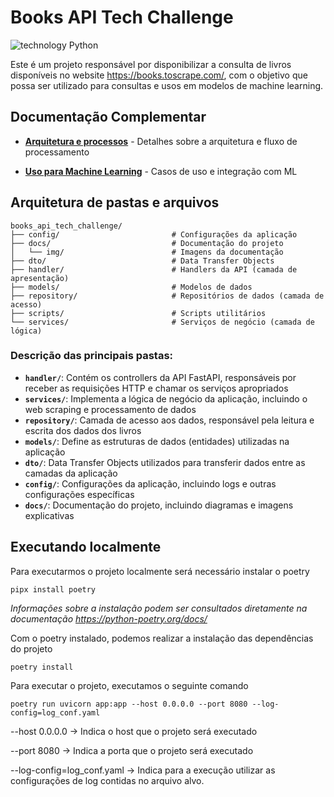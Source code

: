 # Books API Tech Challenge

![technology Python](https://img.shields.io/badge/technology-python>=3.12-yellow.svg)


Este é um projeto responsável por disponibilizar a consulta de livros disponíveis no website https://books.toscrape.com/, com o objetivo que possa ser utilizado para consultas e usos em modelos de machine learning.



## Documentação Complementar

- **[Arquitetura e processos](docs/arquitecture_design.md)** - Detalhes sobre a arquitetura e fluxo de processamento

- **[Uso para Machine Learning](docs/machine_learning_usage.md)** - Casos de uso e integração com ML

## Arquitetura de pastas e arquivos

```
books_api_tech_challenge/
├── config/                         # Configurações da aplicação
├── docs/                           # Documentação do projeto
│   └── img/                        # Imagens da documentação
├── dto/                            # Data Transfer Objects
├── handler/                        # Handlers da API (camada de apresentação)
├── models/                         # Modelos de dados
├── repository/                     # Repositórios de dados (camada de acesso)
├── scripts/                        # Scripts utilitários
└── services/                       # Serviços de negócio (camada de lógica)
```

### Descrição das principais pastas:

- **`handler/`**: Contém os controllers da API FastAPI, responsáveis por receber as requisições HTTP e chamar os serviços apropriados
- **`services/`**: Implementa a lógica de negócio da aplicação, incluindo o web scraping e processamento de dados
- **`repository/`**: Camada de acesso aos dados, responsável pela leitura e escrita dos dados dos livros
- **`models/`**: Define as estruturas de dados (entidades) utilizadas na aplicação
- **`dto/`**: Data Transfer Objects utilizados para transferir dados entre as camadas da aplicação
- **`config/`**: Configurações da aplicação, incluindo logs e outras configurações específicas
- **`docs/`**: Documentação do projeto, incluindo diagramas e imagens explicativas

## Executando localmente

Para executarmos o projeto localmente será necessário instalar o poetry

```
pipx install poetry
```

*Informações sobre a instalação podem ser consultados diretamente na documentação https://python-poetry.org/docs/*

Com o poetry instalado, podemos realizar a instalação das dependências do projeto


```
poetry install
```

Para executar o projeto, executamos o seguinte comando

```
poetry run uvicorn app:app --host 0.0.0.0 --port 8080 --log-config=log_conf.yaml
```

--host 0.0.0.0 -> Indica o host que o projeto será executado

--port 8080 -> Indica a porta que o projeto será executado

--log-config=log_conf.yaml -> Indica para a execução utilizar as configurações de log contidas no arquivo alvo.

